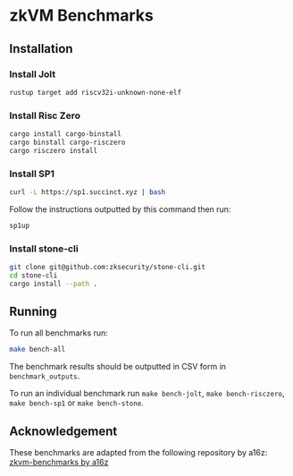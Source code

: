 # zkVM Benchmarks

## Installation
### Install Jolt
```bash
rustup target add riscv32i-unknown-none-elf
```

### Install Risc Zero
```bash
cargo install cargo-binstall
cargo binstall cargo-risczero
cargo risczero install
```

### Install SP1
```bash
curl -L https://sp1.succinct.xyz | bash
```

Follow the instructions outputted by this command then run:
```bash
sp1up
```

### Install stone-cli
```bash
git clone git@github.com:zksecurity/stone-cli.git
cd stone-cli
cargo install --path .
```

## Running
To run all benchmarks run:
```bash
make bench-all
```

The benchmark results should be outputted in CSV form in `benchmark_outputs`.

To run an individual benchmark run `make bench-jolt`, `make bench-risczero`, `make bench-sp1` or `make bench-stone`.


## Acknowledgement

These benchmarks are adapted from the following repository by a16z:  
[zkvm-benchmarks by a16z](https://github.com/a16z/zkvm-benchmarks)
